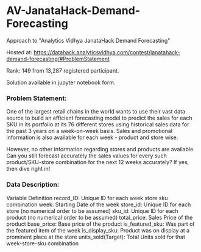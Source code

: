 # AV-JanataHack-Demand-Forecasting
Approach to "Analytics Vidhya JanataHack Demand Forecasting"

Hosted at: https://datahack.analyticsvidhya.com/contest/janatahack-demand-forecasting/#ProblemStatement

Rank: 149 from 13,287 registered participant.

Solution available in jupyter notebook form.
### Problem Statement:

One of the largest retail chains in the world wants to use their vast data source to build an efficient forecasting model to predict the sales for each SKU in its portfolio at its 76 different stores using historical sales data for the past 3 years on a week-on-week basis. Sales and promotional information is also available for each week - product and store wise.

However, no other information regarding stores and products are available. Can you still forecast accurately the sales values for every such product/SKU-store combination for the next 12 weeks accurately? If yes, then dive right in!
### Data Description:

Variable Definition
record_ID: Unique ID for each week store sku combination
week: Starting Date of the week
store_id: Unique ID for each store (no numerical order to be assumed)
sku_id: Unique ID for each product (no numerical order to be assumed)
total_price: Sales Price of the product 
base_price: Base price of the product
is_featured_sku: Was part of the featured item of the week
is_display_sku: Product was on display at a prominent place at the store
units_sold(Target): Total Units sold for that week-store-sku combination 

